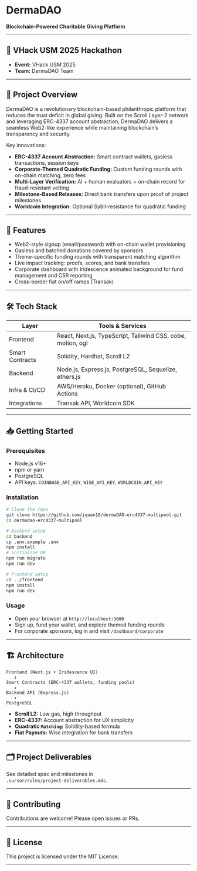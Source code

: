 # DermaDAO

**Blockchain-Powered Charitable Giving Platform**

---

## 🌟 VHack USM 2025 Hackathon

- **Event:** VHack USM 2025  
- **Team:** DermaDAO Team  

---

## 📖 Project Overview

DermaDAO is a revolutionary blockchain-based philanthropic platform that reduces the trust deficit in global giving. Built on the Scroll Layer-2 network and leveraging ERC-4337 account abstraction, DermaDAO delivers a seamless Web2-like experience while maintaining blockchain’s transparency and security.

Key innovations:
- **ERC-4337 Account Abstraction:** Smart contract wallets, gasless transactions, session keys  
- **Corporate-Themed Quadratic Funding:** Custom funding rounds with on-chain matching, zero fees  
- **Multi-Layer Verification:** AI + human evaluators + on-chain record for fraud-resistant vetting  
- **Milestone-Based Releases:** Direct bank transfers upon proof of project milestones  
- **Worldcoin Integration:** Optional Sybil-resistance for quadratic funding


---

## 🚀 Features

- Web2-style signup (email/password) with on-chain wallet provisioning  
- Gasless and batched donations covered by sponsors  
- Theme-specific funding rounds with transparent matching algorithm  
- Live impact tracking: proofs, scores, and bank transfers  
- Corporate dashboard with Iridescence animated background for fund management and CSR reporting  
- Cross-border fiat on/off ramps (Transak)  

---

## 🛠️ Tech Stack

| Layer           | Tools & Services                                             |
|-----------------|--------------------------------------------------------------|
| Frontend        | React, Next.js, TypeScript, Tailwind CSS, cobe, motion, ogl  |
| Smart Contracts | Solidity, Hardhat, Scroll L2                                 |
| Backend         | Node.js, Express.js, PostgreSQL, Sequelize, ethers.js       |
| Infra & CI/CD   | AWS/Heroku, Docker (optional), GitHub Actions               |
| Integrations    | Transak API, Worldcoin SDK                      |

---

## 📥 Getting Started

### Prerequisites

- Node.js v16+  
- npm or yarn  
- PostgreSQL  
- API keys: `COINBASE_API_KEY`, `WISE_API_KEY`, `WORLDCOIN_API_KEY`  

### Installation

```bash
# Clone the repo
git clone https://github.com/jquan18/dermaDAO-erc4337-multipool.git
cd dermadao-erc4337-multipool

# Backend setup
cd backend
cp .env.example .env
npm install
# initialize DB
npm run migrate
npm run dev

# Frontend setup
cd ../frontend
npm install
npm run dev
```

### Usage

- Open your browser at `http://localhost:9000`  
- Sign up, fund your wallet, and explore themed funding rounds  
- For corporate sponsors, log in and visit `/dashboard/corporate`  

---

## 🏗️ Architecture

```
Frontend (Next.js + Iridescence UI)
   ↕
Smart Contracts (ERC-4337 wallets, funding pools)
   ↕
Backend API (Express.js)
   ↕
PostgreSQL
```

- **Scroll L2:** Low gas, high throughput  
- **ERC-4337:** Account abstraction for UX simplicity  
- **Quadratic `Matching`:** Solidity-based formula  
- **Fiat Payouts:** Wise integration for bank transfers  

---

## 🗂️ Project Deliverables

See detailed spec and milestones in  
`.cursor/rules/project-deliverables.mdc`.

---

## 🤝 Contributing

Contributions are welcome! Please open issues or PRs.

---

## 📜 License

This project is licensed under the MIT License.

---

